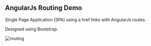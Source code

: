 ## AngularJs Routing Demo

Single Page Application (SPA) using a href links with AngularJs routes.

Designed using Bootstrap.

![routing](https://user-images.githubusercontent.com/10501925/38312462-2227a036-3822-11e8-9849-dcc82d13f05e.jpg)
